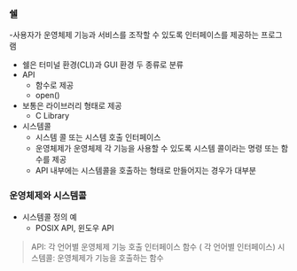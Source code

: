 ### 쉘
-사용자가 운영체제 기능과 서비스를 조작할 수 있도록 인터페이스를 제공하는 프로그램
- 쉘은 터미널 환경(CLI)과 GUI 환경 두 종류로 분류
- API
  - 함수로 제공
  - open()
- 보통은 라이브러리 형태로 제공
  - C Library
- 시스템콜
  - 시스템 콜 또는 시스템 호출 인터페이스
  - 운영체제가 운영체제 각 기능을 사용할 수 있도록 시스템 콜이라는 명령 또는 함수를 제공
  - API 내부에는 시스템콜을 호출하는 형태로 만들어지는 경우가 대부분

### 운영체제와 시스템콜
- 시스템콜 정의 예
  - POSIX API, 윈도우 API
> API: 각 언어별 운영체제 기능 호출 인터페이스 함수 ( 각 언어별 인터페이스)
> 시스템콜: 운영체제가 기능을 호출하는 함수

